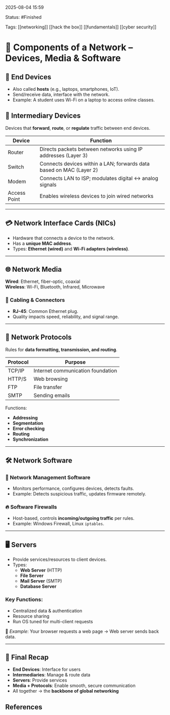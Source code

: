 2025-08-04 15:59

Status: #Finished 

Tags: [[networking]] [[hack the box]] [[fundamentals]] [[cyber security]] 


# 🧩 Components of a Network – Devices, Media & Software

## 📱 End Devices
- Also called **hosts** (e.g., laptops, smartphones, IoT).
- Send/receive data, interface with the network.
- Example: A student uses Wi-Fi on a laptop to access online classes.

## 🔁 Intermediary Devices
Devices that **forward**, **route**, or **regulate** traffic between end devices.

| Device       | Function                                                                 |
|--------------|--------------------------------------------------------------------------|
| Router       | Directs packets between networks using IP addresses (Layer 3)            |
| Switch       | Connects devices within a LAN; forwards data based on MAC (Layer 2)      |
| Modem        | Connects LAN to ISP; modulates digital ↔ analog signals                  |
| Access Point | Enables wireless devices to join wired networks                          |

---

## 💳 Network Interface Cards (NICs)
- Hardware that connects a device to the network.
- Has a **unique MAC address**.
- Types: **Ethernet (wired)** and **Wi-Fi adapters (wireless)**.

---

## 🌐 Network Media
**Wired**: Ethernet, fiber-optic, coaxial  
**Wireless**: Wi-Fi, Bluetooth, Infrared, Microwave

### 🔌 Cabling & Connectors
- **RJ-45**: Common Ethernet plug.
- Quality impacts speed, reliability, and signal range.

---

## 📜 Network Protocols
Rules for **data formatting, transmission, and routing**.

| Protocol | Purpose                          |
|----------|----------------------------------|
| TCP/IP   | Internet communication foundation|
| HTTP/S   | Web browsing                     |
| FTP      | File transfer                    |
| SMTP     | Sending emails                   |

Functions:
- **Addressing**
- **Segmentation**
- **Error checking**
- **Routing**
- **Synchronization**

---

## 🛠️ Network Software

### 🧠 Network Management Software
- Monitors performance, configures devices, detects faults.
- Example: Detects suspicious traffic, updates firmware remotely.

### 🔥 Software Firewalls
- Host-based, controls **incoming/outgoing traffic** per rules.
- Example: Windows Firewall, Linux `iptables`.

---

## 🖥️ Servers
- Provide services/resources to client devices.
- Types:
  - **Web Server** (HTTP)
  - **File Server**
  - **Mail Server** (SMTP)
  - **Database Server**

### Key Functions:
- Centralized data & authentication
- Resource sharing
- Run OS tuned for multi-client requests

🧪 _Example_: Your browser requests a web page → Web server sends back data.

---

## 🧠 Final Recap
- **End Devices**: Interface for users  
- **Intermediaries**: Manage & route data  
- **Servers**: Provide services  
- **Media + Protocols**: Enable smooth, secure communication  
- All together → the **backbone of global networking**


## References



